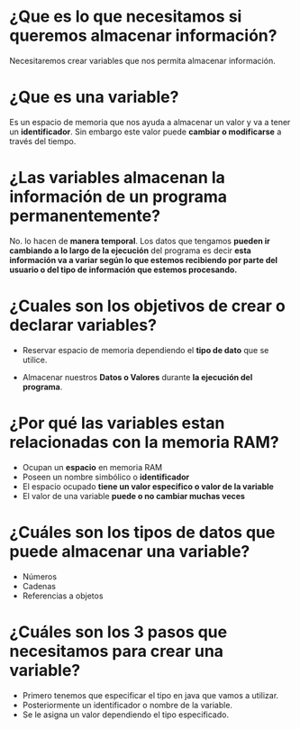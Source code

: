 # ¿Que es lo que necesitamos si queremos almacenar información?








Necesitaremos crear variables que nos permita almacenar información.

# ¿Que es una variable?


Es un espacio de memoria que nos ayuda a almacenar un valor y va a tener un **identificador**. Sin embargo este valor puede **cambiar o modificarse** a través del tiempo.


# ¿Las variables almacenan la información de un programa permanentemente?



No. lo hacen de **manera temporal**.
Los datos que tengamos **pueden ir cambiando a lo largo de la ejecución** del programa es decir **esta información va a variar según lo que estemos recibiendo por parte del usuario o del tipo de información que estemos procesando.**



# ¿Cuales son los objetivos de crear o declarar variables?



* Reservar espacio de memoria dependiendo el **tipo de dato** que se utilice.

* Almacenar nuestros **Datos o Valores** durante **la ejecución del programa**.


# ¿Por qué las variables estan relacionadas con la memoria RAM?


* Ocupan un **espacio** en memoria RAM
* Poseen un nombre simbólico o **identificador**
* El espacio ocupado **tiene un valor especifico o valor de la variable**
* El valor de una variable **puede o no cambiar muchas veces**


# ¿Cuáles son los tipos de datos que puede almacenar una variable?


* Números
* Cadenas
* Referencias a objetos

# ¿Cuáles son los 3 pasos que necesitamos para crear una variable?

* Primero tenemos que especificar el tipo en java que vamos a utilizar.
* Posteriormente un identificador o nombre de la variable.
* Se le asigna un valor dependiendo el tipo especificado.